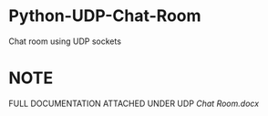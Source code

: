 # Python-UDP-Chat-Room
Chat room using UDP sockets

# NOTE 
FULL DOCUMENTATION ATTACHED UNDER UDP *Chat Room.docx*

